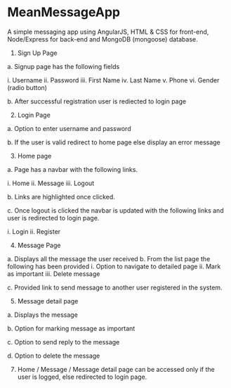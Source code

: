# MeanMessageApp
A simple messaging app using AngularJS, HTML &amp; CSS for front-end, Node/Express for back-end and MongoDB (mongoose) database.

1. Sign Up Page

a. Signup page has the following fields

i.	Username
ii.	Password
iii.	First Name
iv.	Last Name
v.	Phone
vi.	Gender (radio button)

b. After successful registration user is rediected to login page

2. Login Page

a. Option to enter username and password

b. If the user is valid redirect to home page else display an error message

3.	Home page

a. Page has a navbar with the following links.

i.	Home
ii.	Message
iii.	Logout

b.	Links are highlighted once clicked.

c.	Once logout is clicked the navbar is updated with the following links and user is redirected to login page.

i.	Login
ii.	Register

4.	Message Page

a.	Displays all the message the user received
b.	From the list page the following has been provided 
i.	Option to navigate to detailed page
ii.	Mark as important
iii.	Delete message

c.	Provided link to send message to another user registered in the system.

5.	Message detail page

a.	Displays the message

b.	Option for marking message as important

c.	Option to send reply to the message

d.	Option to delete the message

7.	Home / Message / Message detail page can be accessed only if the user is logged, else redirected to login page.

